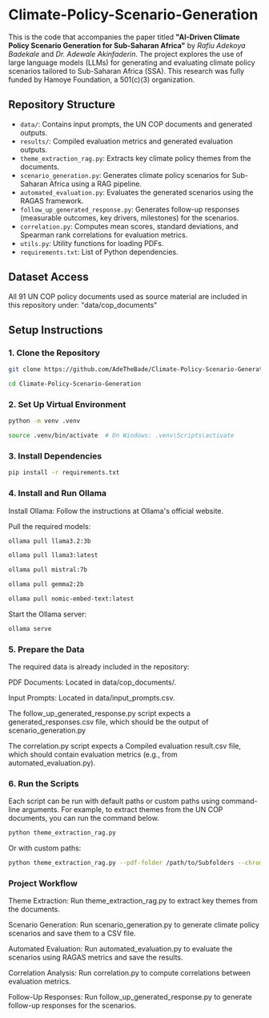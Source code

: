 # Climate-Policy-Scenario-Generation

This is the code that accompanies the paper titled **"AI-Driven Climate Policy Scenario Generation for Sub-Saharan Africa"** by *Rafiu Adekoya Badekale* and *Dr. Adewale Akinfaderin*. The project explores the use of large language models (LLMs) for generating and evaluating climate policy scenarios tailored to Sub-Saharan Africa (SSA). This research was fully funded by Hamoye Foundation, a 501(c)(3) organization.

## Repository Structure
- `data/`: Contains input prompts, the UN COP documents and generated outputs.
- `results/`: Compiled evaluation metrics and generated evaluation outputs.
- `theme_extraction_rag.py`: Extracts key climate policy themes from the documents.
- `scenario_generation.py`: Generates climate policy scenarios for Sub-Saharan Africa using a RAG pipeline.
- `automated_evaluation.py`: Evaluates the generated scenarios using the RAGAS framework.
- `follow_up_generated_response.py`: Generates follow-up responses (measurable outcomes, key drivers, milestones) for the scenarios.
- `correlation.py`: Computes mean scores, standard deviations, and Spearman rank correlations for evaluation metrics.
- `utils.py`: Utility functions for loading PDFs.
- `requirements.txt`: List of Python dependencies.

## Dataset Access

All 91 UN COP policy documents used as source material are included in this repository under: "data/cop_documents"

## Setup Instructions

### 1. Clone the Repository
```bash
git clone https://github.com/AdeTheBade/Climate-Policy-Scenario-Generation.git

cd Climate-Policy-Scenario-Generation
```

### 2. Set Up Virtual Environment
```bash
python -m venv .venv

source .venv/bin/activate  # On Windows: .venv\Scripts\activate
```
### 3. Install Dependencies
```bash
pip install -r requirements.txt
```
### 4. Install and Run Ollama
Install Ollama: Follow the instructions at Ollama's official website.

Pull the required models:
```bash
ollama pull llama3.2:3b

ollama pull llama3:latest

ollama pull mistral:7b

ollama pull gemma2:2b

ollama pull nomic-embed-text:latest
```
Start the Ollama server:
```bash
ollama serve
```
### 5. Prepare the Data
The required data is already included in the repository:

PDF Documents: Located in data/cop_documents/.

Input Prompts: Located in data/input_prompts.csv.

The follow_up_generated_response.py script expects a generated_responses.csv file, which should be the output of scenario_generation.py

The correlation.py script expects a Compiled evaluation result.csv file, which should contain evaluation metrics (e.g., from automated_evaluation.py).

### 6. Run the Scripts
Each script can be run with default paths or custom paths using command-line arguments. For example, to extract themes from the UN COP documents, you can run the command below.
```bash
python theme_extraction_rag.py
```
Or with custom paths:
```bash
python theme_extraction_rag.py --pdf-folder /path/to/Subfolders --chroma-dir /path/to/chroma_db
```
### Project Workflow
Theme Extraction: Run theme_extraction_rag.py to extract key themes from the documents.

Scenario Generation: Run scenario_generation.py to generate climate policy scenarios and save them to a CSV file.

Automated Evaluation: Run automated_evaluation.py to evaluate the scenarios using RAGAS metrics and save the results.

Correlation Analysis: Run correlation.py to compute correlations between evaluation metrics.

Follow-Up Responses: Run follow_up_generated_response.py to generate follow-up responses for the scenarios.